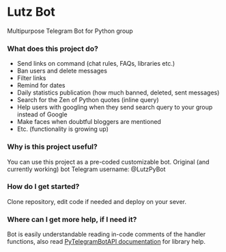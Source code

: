 # Lutz Bot
Multipurpose Telegram Bot for Python group

### What does this project do?
 * Send links on command (chat rules, FAQs, libraries etc.)
 * Ban users and delete messages
 * Filter links
 * Remind for dates
 * Daily statistics publication (how much banned, deleted, sent messages)
 * Search for the Zen of Python quotes (inline query)
 * Help users with googling when they send search query to your group instead of Google
 * Make faces when doubtful bloggers are mentioned
 * Etc. (functionality is growing up)

### Why is this project useful?
You can use this project as a pre-coded customizable bot.
Original (and currently working) bot Telegram username: @LutzPyBot

### How do I get started?
Clone repository, edit code if needed and deploy on your sever.

### Where can I get more help, if I need it?
Bot is easily understandable reading in-code comments of the handler functions, also read [PyTelegramBotAPI documentation](url=https://github.com/eternnoir/pyTelegramBotAPI) for library help.
